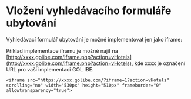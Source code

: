 # Vložení vyhledávacího formuláře ubytování

Vyhledávací formulář ubytování je možné implementovat jen jako iframe:

Příklad implementace iframu je možné najít na [http://xxxx.golibe.com/iframe.php?action=vHotels](http://xxxx.golibe.com/iframe.php?action=vHotels), kde xxxx je označení URL pro vaši implementaci GOL IBE.

```markup
<iframe src="https://xxxx.golibe.com/?iframe=1?action=vHotels" scrolling="no" width="530px" height="510px" frameborder="0" allowtransparency="true">
```

